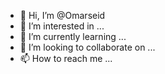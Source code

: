 - 👋 Hi, I’m @Omarseid
- 👀 I’m interested in ...
- 🌱 I’m currently learning ...
- 💞️ I’m looking to collaborate on ...
- 📫 How to reach me ...

<!---
Omarseid/Omarseid is a ✨ special ✨ repository because its `README.md` (this file) appears on your GitHub profile.
You can click the Preview link to take a look at your changes.
--->
